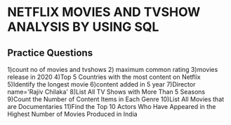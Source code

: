 
# NETFLIX MOVIES AND TVSHOW ANALYSIS BY USING SQL


## Practice Questions

1)count no of movies and tvshows
2) maximum common rating
3)movies release in 2020
4)Top 5 Countries with the most content on Netflix
5)Identify the longest movie
6)content added in 5 year
7)Director name='Rajiv Chilaka'
8)List All TV Shows with More Than 5 Seasons
9)Count the Number of Content Items in Each Genre
10)List All Movies that are Documentaries
11)Find the Top 10 Actors Who Have Appeared in the Highest Number of Movies Produced in India
